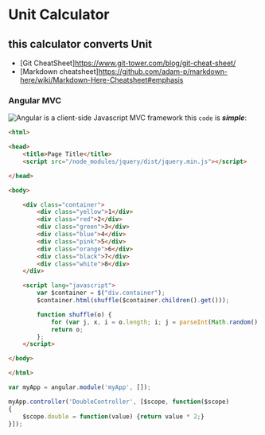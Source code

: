# Unit Calculator

## this calculator converts Unit

* [Git CheatSheet]https://www.git-tower.com/blog/git-cheat-sheet/
* [Markdown cheatsheet]https://github.com/adam-p/markdown-here/wiki/Markdown-Here-Cheatsheet#emphasis

### Angular MVC
![Angular is a client-side Javascript MVC framework](http://hop.ie/talks/angular-intro/images/angularjs.jpeg)
this `code` is _**simple**_:

```html
<html>

<head>
    <title>Page Title</title>
    <script src="/node_modules/jquery/dist/jquery.min.js"></script>

</head>

<body>

    <div class="container">
        <div class="yellow">1</div>
        <div class="red">2</div>
        <div class="green">3</div>
        <div class="blue">4</div>
        <div class="pink">5</div>
        <div class="orange">6</div>
        <div class="black">7</div>
        <div class="white">8</div>
    </div>

    <script lang="javascript">
        var $container = $("div.container");
        $container.html(shuffle($container.children().get()));

        function shuffle(o) {
            for (var j, x, i = o.length; i; j = parseInt(Math.random() * i), x = o[--i], o[i] = o[j], o[j] = x);
            return o;
        };
    </script>

</body>

</html>

```

```javascript
var myApp = angular.module('myApp', []);

myApp.controller('DoubleController', [$scope, function($scope)
{
    $scope.double = function(value) {return value * 2;}
}]);